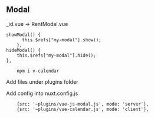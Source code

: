 

## Modal 
_id.vue -> RentModal.vue
```
showModal() {
      this.$refs["my-modal"].show();
    },
hideModal() {
    this.$refs["my-modal"].hide();
},
```


```
    npm i v-calendar
```

Add files under plugins folder


Add config into nuxt.config.js
```
    {src: '~plugins/vue-js-modal.js', mode: 'server'},
    {src: '~plugins/vue-calendar.js', mode: 'client'},
```